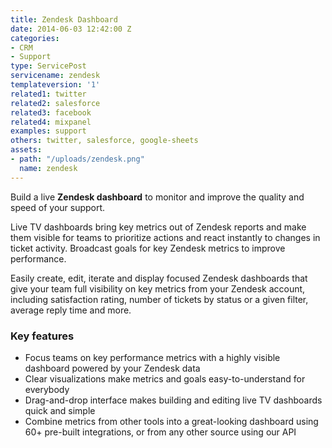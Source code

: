 ```yaml
---
title: Zendesk Dashboard
date: 2014-06-03 12:42:00 Z
categories:
- CRM
- Support
type: ServicePost
servicename: zendesk
templateversion: '1'
related1: twitter
related2: salesforce
related3: facebook
related4: mixpanel
examples: support
others: twitter, salesforce, google-sheets
assets:
- path: "/uploads/zendesk.png"
  name: zendesk
---
```


Build a live **Zendesk dashboard** to monitor and improve the quality and speed of your support. 

Live TV dashboards bring key metrics out of Zendesk reports and make them visible for teams to  prioritize actions and react instantly to changes in ticket activity. Broadcast goals for key Zendesk metrics to improve performance.

Easily create, edit, iterate and display focused Zendesk dashboards that give your team full visibility on key metrics from your Zendesk account, including satisfaction rating, number of tickets by status or a given filter, average reply time and more.

<div class="useful-resources widget-main__inner">
<h3>Key features</h3>
<ul class="resources-links">
<li><span>Focus teams on key performance metrics with a highly visible dashboard powered by your Zendesk data</span></li>
<li><span>Clear visualizations make metrics and goals easy-to-understand for everybody</span></li>
<li><span>Drag-and-drop interface makes building and editing live TV dashboards quick and simple</span></li>
<li><span>Combine metrics from other tools into a great-looking dashboard using 60+ pre-built integrations, or from any other source using our API</span></li>
</ul>
</div>
